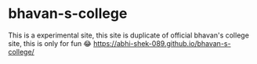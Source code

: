 # bhavan-s-college
This is a experimental site, this site is duplicate of official bhavan's college site, this is only for fun 😂
https://abhi-shek-089.github.io/bhavan-s-college/
